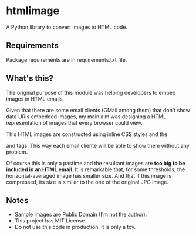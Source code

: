 # htmlimage

A Python library to convert images to HTML code.

## Requirements

Package requirements are in requirements.txt file.

## What's this?

The original purpose of this module was helping developers to embed images in HTML emails.

Given that there are some email clients (GMail among them) that don't show data URIs embedded images, my main aim was designing a HTML representation of images that every browser could view.

This HTML images are constructed using inline CSS styles and the <div> and <span> tags. This way each email cliente will be able to show them without any problem.

Of course this is only a pastime and the resultant images are **too big to be included in an HTML email**. It is remarkable that, for some thresholds, the horizontal-averaged image has smaller size. And that if this image is compressed, its size is similar to the one of the original JPG image.


## Notes
- Sample images are Public Domain (I'm not the author).
- This project has MIT License.
- Do not use this code in production, it is only a toy.
